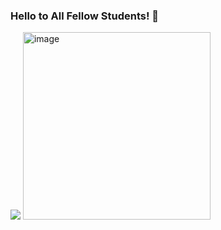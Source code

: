 ### Hello to All Fellow Students! :wave:
![](https://cdn-icons-png.flaticon.com/512/354/354637.png)
<img src="https://cdn-icons-png.flaticon.com/512/354/354637.png)https://cdn-icons-png.flaticon.com/512/354/354637.png" alt="image" width="300" height="auto">
